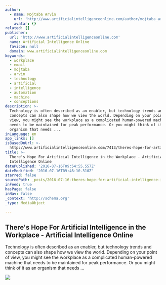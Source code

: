```yaml
---
author:
  - name: Mojtaba Arvin
    url: 'http://www.artificialintelligenceonline.com/author/mojtaba_arvin/'
    avatar: {}
related: []
publisher:
  url: 'http://www.artificialintelligenceonline.com'
  name: Artificial Intelligence Online
  favicon: null
  domain: www.artificialintelligenceonline.com
keywords:
  - workplace
  - email
  - mojtaba
  - arvin
  - technology
  - artificial
  - intelligence
  - automation
  - machine
  - conceptions
description: >-
  Technology is often described as an enabler, but technology trends and
  concepts can also shape how we view the world. Depending on your point of
  view, you might see the workplace as a complicated human-powered machine that
  needs to be maintained for peak performance. Or you might think of it as an
  organism that needs ...
inLanguage: en
app_links: []
isBasedOnUrl: >-
  http://www.artificialintelligenceonline.com/7413/theres-hope-for-artificial-intelligence-in-the-workplace/
title: >-
  There's Hope For Artificial Intelligence in the Workplace - Artificial
  Intelligence Online
datePublished: '2016-07-16T09:54:55.557Z'
dateModified: '2016-07-16T09:46:10.310Z'
starred: false
sourcePath: _posts/2016-07-16-theres-hope-for-artificial-intelligence-in-the-workplace-.md
inFeed: true
hasPage: false
inNav: false
_context: 'http://schema.org'
_type: MediaObject

---
```

<article style=""><h1>There's Hope For Artificial Intelligence in the Workplace - Artificial Intelligence Online</h1><p>Technology is often described as an enabler, but technology trends and concepts can also shape how we view the world. Depending on your point of view, you might see the workplace as a complicated human-powered machine that needs to be maintained for peak performance. Or you might think of it as an organism that needs ...</p><img src="http://www.artificialintelligenceonline.com/wp-content/uploads/2016/03/686af05915f346a486ad9b7265e233bb.jpg" /></article>